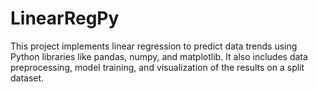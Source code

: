 # LinearRegPy
This project implements linear regression to predict data trends using Python libraries like pandas, numpy, and matplotlib. It also includes data preprocessing, model training, and visualization of the results on a split dataset.
